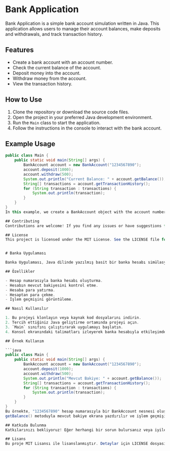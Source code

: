 # Bank Application

Bank Application is a simple bank account simulation written in Java. This application allows users to manage their account balances, make deposits and withdrawals, and track transaction history.

## Features

- Create a bank account with an account number.
- Check the current balance of the account.
- Deposit money into the account.
- Withdraw money from the account.
- View the transaction history.

## How to Use

1. Clone the repository or download the source code files.
2. Open the project in your preferred Java development environment.
3. Run the `Main` class to start the application.
4. Follow the instructions in the console to interact with the bank account.

## Example Usage

```java
public class Main {
    public static void main(String[] args) {
        BankAccount account = new BankAccount("1234567890");
        account.deposit(1000);
        account.withdraw(500);
        System.out.println("Current Balance: " + account.getBalance());
        String[] transactions = account.getTransactionHistory();
        for (String transaction : transactions) {
            System.out.println(transaction);
        }
    }
}
In this example, we create a BankAccount object with the account number "1234567890". We then deposit 1000 units of currency into the account and withdraw 500 units. The current balance is displayed using the getBalance() method, and the transaction history is retrieved and printed to the console.

## Contributing
Contributions are welcome! If you find any issues or have suggestions for improvements, please open an issue or submit a pull request.

## License
This project is licensed under the MIT License. See the LICENSE file for details.


# Banka Uygulaması

Banka Uygulaması, Java dilinde yazılmış basit bir banka hesabı simülasyonudur. Bu uygulama, kullanıcıların hesap bakiyelerini yönetmelerini, para yatırma ve çekme işlemleri yapmalarını ve işlem geçmişini takip etmelerini sağlar.

## Özellikler

- Hesap numarasıyla banka hesabı oluşturma.
- Hesabın mevcut bakiyesini kontrol etme.
- Hesaba para yatırma.
- Hesaptan para çekme.
- İşlem geçmişini görüntüleme.

## Nasıl Kullanılır

1. Bu projeyi klonlayın veya kaynak kod dosyalarını indirin.
2. Tercih ettiğiniz Java geliştirme ortamında projeyi açın.
3. `Main` sınıfını çalıştırarak uygulamayı başlatın.
4. Konsol ekranındaki talimatları izleyerek banka hesabıyla etkileşimde bulunun.

## Örnek Kullanım

```java
public class Main {
    public static void main(String[] args) {
        BankAccount account = new BankAccount("1234567890");
        account.deposit(1000);
        account.withdraw(500);
        System.out.println("Mevcut Bakiye: " + account.getBalance());
        String[] transactions = account.getTransactionHistory();
        for (String transaction : transactions) {
            System.out.println(transaction);
        }
    }
}
Bu örnekte, "1234567890" hesap numarasıyla bir BankAccount nesnesi oluşturulur. Ardından, hesaba 1000 birim para yatırılır ve 500 birim çekilir.
getBalance() metoduyla mevcut bakiye ekrana yazdırılır ve işlem geçmişi alınarak konsola yazdırılır.

## Katkıda Bulunma
Katkılarınızı bekliyoruz! Eğer herhangi bir sorun bulursanız veya iyileştirme önerileriniz varsa, lütfen bir sorun açın veya bir "pull request" gönderin.

## Lisans
Bu proje MIT Lisansı ile lisanslanmıştır. Detaylar için LICENSE dosyasına bakın.
